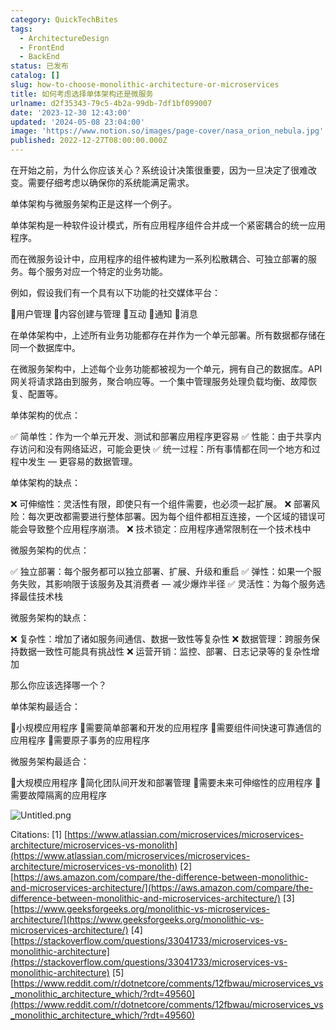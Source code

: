 ```yaml
---
category: QuickTechBites
tags:
  - ArchitectureDesign
  - FrontEnd
  - BackEnd
status: 已发布
catalog: []
slug: how-to-choose-monolithic-architecture-or-microservices
title: 如何考虑选择单体架构还是微服务
urlname: d2f35343-79c5-4b2a-99db-7df1bf099007
date: '2023-12-30 12:43:00'
updated: '2024-05-08 23:04:00'
image: 'https://www.notion.so/images/page-cover/nasa_orion_nebula.jpg'
published: 2022-12-27T08:00:00.000Z
---
```


在开始之前，为什么你应该关心？系统设计决策很重要，因为一旦决定了很难改变。需要仔细考虑以确保你的系统能满足需求。


单体架构与微服务架构正是这样一个例子。


单体架构是一种软件设计模式，所有应用程序组件合并成一个紧密耦合的统一应用程序。


而在微服务设计中，应用程序的组件被构建为一系列松散耦合、可独立部署的服务。每个服务对应一个特定的业务功能。


例如，假设我们有一个具有以下功能的社交媒体平台：


🔸用户管理
🔸内容创建与管理
🔸互动
🔸通知
🔸消息


在单体架构中，上述所有业务功能都存在并作为一个单元部署。所有数据都存储在同一个数据库中。


在微服务架构中，上述每个业务功能都被视为一个单元，拥有自己的数据库。API 网关将请求路由到服务，聚合响应等。一个集中管理服务处理负载均衡、故障恢复、配置等。


单体架构的优点：


✅ 简单性：作为一个单元开发、测试和部署应用程序更容易
✅ 性能：由于共享内存访问和没有网络延迟，可能会更快
✅ 统一过程：所有事情都在同一个地方和过程中发生 — 更容易的数据管理。


单体架构的缺点：


❌ 可伸缩性：灵活性有限，即使只有一个组件需要，也必须一起扩展。
❌ 部署风险：每次更改都需要进行整体部署。因为每个组件都相互连接，一个区域的错误可能会导致整个应用程序崩溃。
❌ 技术锁定：应用程序通常限制在一个技术栈中


微服务架构的优点：


✅ 独立部署：每个服务都可以独立部署、扩展、升级和重启
✅ 弹性：如果一个服务失败，其影响限于该服务及其消费者 — 减少爆炸半径
✅ 灵活性：为每个服务选择最佳技术栈


微服务架构的缺点：


❌ 复杂性：增加了诸如服务间通信、数据一致性等复杂性
❌ 数据管理：跨服务保持数据一致性可能具有挑战性
❌ 运营开销：监控、部署、日志记录等的复杂性增加


那么你应该选择哪一个？


单体架构最适合：


🔹小规模应用程序
🔹需要简单部署和开发的应用程序
🔹需要组件间快速可靠通信的应用程序
🔹需要原子事务的应用程序


微服务架构最适合：


🔸大规模应用程序
🔸简化团队间开发和部署管理
🔸需要未来可伸缩性的应用程序
🔸需要故障隔离的应用程序


![Untitled.png](https://prod-files-secure.s3.us-west-2.amazonaws.com/5d24fe63-e567-4804-86f9-9fdc62e13082/8d149051-cc00-4198-a3d7-e00805eb8f9e/Untitled.png?X-Amz-Algorithm=AWS4-HMAC-SHA256&X-Amz-Content-Sha256=UNSIGNED-PAYLOAD&X-Amz-Credential=ASIAZI2LB4664QMJDVHJ%2F20250320%2Fus-west-2%2Fs3%2Faws4_request&X-Amz-Date=20250320T053852Z&X-Amz-Expires=3600&X-Amz-Security-Token=IQoJb3JpZ2luX2VjEC0aCXVzLXdlc3QtMiJGMEQCIGgxl5thHW9awggUsFXpajPmPhqcQtw%2B6gbQveDlNsbhAiAdH2OKPR7VNG%2Bw9Yfm6EIgfbQNPyIjFH2GvxsjRu5hWyqIBAiG%2F%2F%2F%2F%2F%2F%2F%2F%2F%2F8BEAAaDDYzNzQyMzE4MzgwNSIMlI5FNWGI7Zvx3bhgKtwDBnWVbdRQ9YQ%2BHjD9cmDS7v%2F5duCwKJxRJvT0moHzFgNi29LgC8lVqJ1G2Jjwb81onzQHPTsizFRG9VAA%2FnV0BYAtEEJaudnw1bCnod2i3%2BCALoCXTDLy9nL9U1OK05N06Z3XA5KnGxvmFWjf52mslbB8jwIBM%2FoWBP6zqX4QKJHwhVbdb0o0xUd2xJM%2FHWgV9h%2FxRyx0pMvrSwJkxsn%2BiCJ7OyeZKW79gZP1fTKw44k1DOjIPLVvoe%2Bj7YrJOt%2FRgpSPOGkg3zvhCtTGsRg7NP%2BgN9QwzjQ6q%2Bq1pOV%2F5b%2F8uqUlgl%2BEYJisF6YdP7czCz7MBFWahrAq60REtuy%2BEeL7ebMHjMYlco%2BmJdvO%2BOlz7f0MYBRv08cBYR7Rbg%2F%2BR0tPf8sE3sRU%2BxiV%2FqalfYKVMGCYcXwnBNajL1N5ZCQt8v9R99xJJbrslvjuglk8S%2FwmbIskWHt3LhRLqDwCZEpS53SaGXQ4kjxOfq2fc4AN8wremK32I8spx7hLnS9mtJDyy260WbeJfBWBeDCNz6AusCtIhcQhMs%2FOJfj4eNA0tmkHNNeWY5K5kTK99VM7WRrMVUx9iW%2BAo3HCfST2sJyiFqM8fCv%2FZb%2Bs%2BncvuVApYFKqMuMwHpX5Iwgw2cXuvgY6pgESZGmeKI%2BhwXXit5K1vlW0Lb2D3B3lmMeKh%2F96Y%2BcAQ%2FJMaz2RQUCOuapsjBnBZ8vidO6ueghCu1HgFqtTv5i86wsZh1LNeGrr0RRkHSC7wIzzINXkFLZoXFYCFHYbH47XpSOYunopIJeh5GnNL78Q2D6f2hYug3WYywnI8VTTV9QsjDdngmMz3eNGa2L5ifOJoedWQHFCf%2BU%2Fr30iV9oZM216K%2F7w&X-Amz-Signature=530b05dc94686371ebe70105946465c8149538708c4889bf584384d09c23fd17&X-Amz-SignedHeaders=host&x-id=GetObject)


Citations:
[1] [https://www.atlassian.com/microservices/microservices-architecture/microservices-vs-monolith](https://www.atlassian.com/microservices/microservices-architecture/microservices-vs-monolith)
[2] [https://aws.amazon.com/compare/the-difference-between-monolithic-and-microservices-architecture/](https://aws.amazon.com/compare/the-difference-between-monolithic-and-microservices-architecture/)
[3] [https://www.geeksforgeeks.org/monolithic-vs-microservices-architecture/](https://www.geeksforgeeks.org/monolithic-vs-microservices-architecture/)
[4] [https://stackoverflow.com/questions/33041733/microservices-vs-monolithic-architecture](https://stackoverflow.com/questions/33041733/microservices-vs-monolithic-architecture)
[5] [https://www.reddit.com/r/dotnetcore/comments/12fbwau/microservices_vs_monolithic_architecture_which/?rdt=49560](https://www.reddit.com/r/dotnetcore/comments/12fbwau/microservices_vs_monolithic_architecture_which/?rdt=49560)


